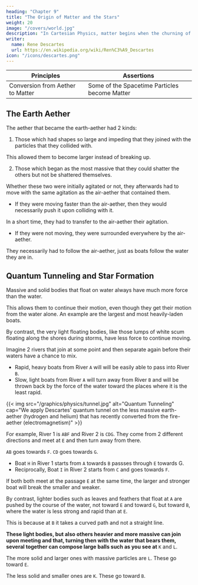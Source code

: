 ```yaml
---
heading: "Chapter 9"
title: "The Origin of Matter and the Stars"
weight: 20
image: "/covers/world.jpg"
description: "In Cartesian Physics, matter begins when the churning of spacetime particles caused some to acquire a low frequency"
writer:
  name: Rene Descartes
  url: https://en.wikipedia.org/wiki/Ren%C3%A9_Descartes
icon: "/icons/descartes.png"
---
```






Principles | Assertions
--- | ---
Conversion from Aether to Matter | Some of the Spacetime Particles become Matter




## The Earth Aether

<!-- The parts of the aethers are very diverse. Most of them take the form of the fire-aether or the air-aether through breaking and dividing by collision with one another. -->

The aether that became the earth-aether had 2 kinds:

1. Those which had shapes so large and impeding that they joined with the particles that they collided with.

This allowed them to become larger instead of breaking up. 

2. Those which began as the most massive that they could shatter the others but not be shattered themselves.

Whether these two were initially agitated or not, they afterwards had to move with the same agitation as the air-aether that contained them.

- If they were moving faster than the air-aether, then they would necessarily push it upon colliding with it. 

In a short time, they had to transfer to the air-aether their agitation. 

- If they were not moving, they were surrounded everywhere by the air-aether. 

They necessarily had to follow the air-aether, just as boats follow the water they are in.


## Quantum Tunneling and Star Formation

Massive and solid bodies that float on water always have much more force than the water. 

This allows them to continue their motion, even though they get their motion from the water alone. An example are the largest and most heavily-laden boats. 

By contrast, the very light floating bodies, like those lumps of white scum floating along the shores during storms, have less force to continue moving.

Imagine 2 rivers that join at some point and then separate again before their waters have a chance to mix.
- Rapid, heavy boats from River `A` will will be easily able to pass into River `B`.
- Slow, light boats from River `A` will turn away from River `B` and will be thrown back by the force of the water toward the places where it is the least rapid.

{{< img src="/graphics/physics/tunnel.jpg" alt="Quantum Tunneling" cap="We apply Descartes' quantum tunnel on the less massive earth-aether (hydrogen and helium) that has recently converted from the fire-aether (electromagnetism)" >}}


For example, River 1 is `ABF` and River 2 is `CDG`. They come from 2 different directions and meet at `E` and then turn away from there. 

`AB` goes towards `F`. `CD` goes towards `G`.
- Boat `H` in River 1 starts from `A` towards `B` passses through `E` towards G. 
- Reciprocally, Boat `I` in River 2 starts from `C` and goes towards `F`.

If both both meet at the passage `E` at the same time, the larger and stronger boat will break the smaller and weaker. 

By contrast, lighter bodies such as leaves and feathers that float at `A` are pushed by the course of the water, not toward `E` and toward `G`, but toward `B`, where the water is less strong and rapid than at `E`. 

This is because at `B` it takes a curved path and not a straight line.  

**These light bodies, but also others heavier and more massive can join upon meeting and that, turning then with the water that bears them, several together can compose large balls such as you see at** `K` and `L`.

The more solid and larger ones with massive particles are `L`. These go toward `E`. 

The less solid and smaller ones are `K`. These go toward `B`.

